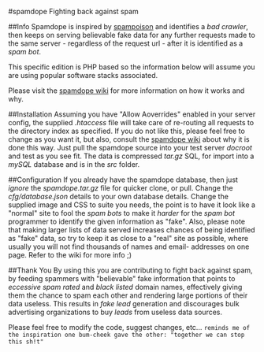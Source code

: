 #spamdope
Fighting back against spam


##Info
Spamdope is inspired by [spampoison](www.spampoison.com) and identifies a _bad crawler_, then keeps on serving believable fake data for any further requests made to the same server - regardless of the request url - after it is identified as a _spam bot_.

This specific edition is PHP based so the information below will assume you are using popular software stacks associated.

Please visit the [spamdope wiki](https://github.com/CharlSteynberg/spamdope/wiki) for more information on how it works and why.


##Installation
Assuming you have "Allow Aoverrides" enabled in your server config, the supplied _.htaccess_ file will take care of re-routing all requests to the directory index as specified. If you do not like this, please feel free to change as you want it, but also, consult the [spamdope wiki](https://github.com/CharlSteynberg/spamdope/wiki) about why it is done this way.
Just pull the spamdope source into your test server _docroot_ and test as you see fit.
The data is compressed _tar.gz_ SQL, for import into a _mySQL_ database and is in the _src_ folder.


##Configuration
If you already have the spamdope database, then just _ignore_ the _spamdope.tar.gz_ file for quicker clone, or pull.
Change the _cfg/database.json_ details to your own database details.
Change the supplied image and CSS to suite you needs, the point is to have it look like a "normal" site to fool the _spam bots_ to make it _harder_ for the _spam bot_ programmer to identify the given information as "fake".
Also, please note that making larger lists of data served increases chances of being identified as "fake" data, so try to keep it as close to a "real" site as possible, where usually you will not find thousands of names and email- addresses on one page.  Refer to the wiki for more info ;)


##Thank You
By using this you are contributing to fight back against spam, by feeding spammers with "believable" fake information that points to _eccessive spam rated_ and _black listed_ domain names, effectively giving them the chance to spam each other and rendering large portions of their data useless. This results in _fake lead_ generation and discourages bulk advertising organizations to buy _leads_ from useless data sources.

Please feel free to modify the code, suggest changes, etc...
`reminds me of the inspiration one bum-cheek gave the other: "together we can stop this sh!t"`
